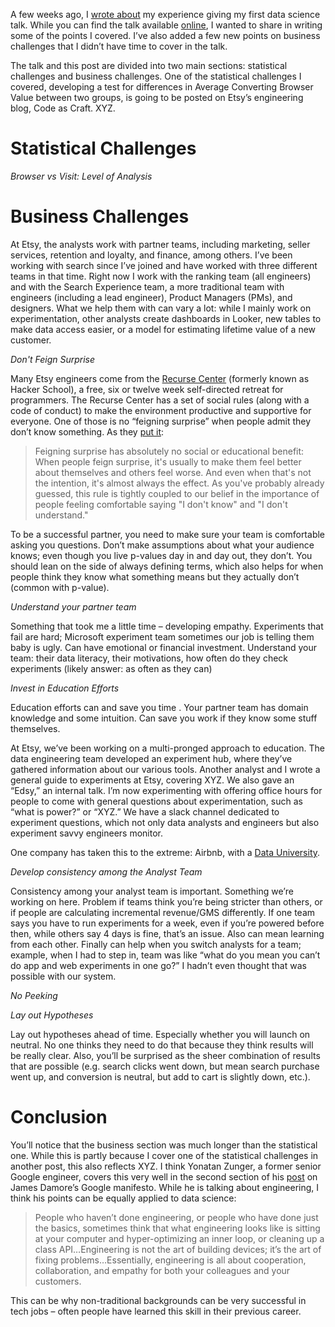 A few weeks ago, I [wrote about](https://robinsones.github.io/Giving-Your-First-Data-Science-Talk/) my experience giving my first data science talk. While you can find the talk available [online](https://www.youtube.com/watch?v=SF-ryGgLOgQ), I wanted to share in writing some of the points I covered. I’ve also added a few new points on business challenges that I didn’t have time to cover in the talk. 

The talk and this post are divided into two main sections: statistical challenges and business challenges. One of the statistical challenges I covered, developing a test for differences in Average Converting Browser Value between two groups, is going to be posted on Etsy’s engineering blog, Code as Craft. XYZ. 

Statistical Challenges
======

*Browser vs Visit: Level of Analysis*

Business Challenges
======

At Etsy, the analysts work with partner teams, including marketing, seller services, retention and loyalty, and finance, among others. I’ve been working with search since I’ve joined and have worked with three different teams in that time. Right now I work with the ranking team (all engineers) and with the Search Experience team, a more traditional team with engineers (including a lead engineer), Product Managers (PMs), and designers. What we help them with can vary a lot: while I mainly work on experimentation, other analysts create dashboards in Looker, new tables to make data access easier, or a model for estimating lifetime value of a new customer.

*Don't Feign Surprise*

Many Etsy engineers come from the [Recurse Center](https://www.recurse.com) (formerly known as Hacker School), a free, six or twelve week self-directed retreat for programmers. The Recurse Center has a set of social rules (along with a code of conduct) to make the environment productive and supportive for everyone. One of those is no “feigning surprise” when people admit they don’t know something. As they [put it](https://www.recurse.com/manual#sub-sec-social-rules): 

> Feigning surprise has absolutely no social or educational benefit: When people feign surprise, it's usually to make them feel better about themselves and others feel worse. And even when that's not the intention, it's almost always the effect. As you've probably already guessed, this rule is tightly coupled to our belief in the importance of people feeling comfortable saying "I don't know" and "I don't understand."
 
To be a successful partner, you need to make sure your team is comfortable asking you questions. Don’t make assumptions about what your audience knows; even though you live p-values day in and day out, they don’t. You should lean on the side of always defining terms, which also helps for when people think they know what something means but they actually don’t (common with p-value). 

*Understand your partner team*

Something that took me a little time – developing empathy. Experiments that fail are hard; Microsoft experiment team sometimes our job is telling them baby is ugly. Can have emotional or financial investment. 
Understand your team: their data literacy, their motivations, how often do they check experiments (likely answer: as often as they can) 

*Invest in Education Efforts*

Education efforts can and save you time . Your partner team has domain knowledge and some intuition. Can save you work if they know some stuff themselves.

At Etsy, we’ve been working on a multi-pronged approach to education. The data engineering team developed an experiment hub, where they’ve gathered information about our various tools. Another analyst and I wrote a general guide to experiments at Etsy, covering XYZ. We also gave an “Edsy,” an internal talk. I’m now experimenting with offering office hours for people to come with general questions about experimentation, such as “what is power?” or “XYZ.” We have a slack channel dedicated to experiment questions, which not only data analysts and engineers but also experiment savvy engineers monitor.  

 One company has taken this to the extreme: Airbnb, with a [Data University](https://medium.com/airbnb-engineering/how-airbnb-democratizes-data-science-with-data-university-3eccc71e073a).  

*Develop consistency among the Analyst Team*

Consistency among your analyst team is important. Something we’re working on here. Problem if teams think you’re being stricter than others, or if people are calculating incremental revenue/GMS differently. If one team says you have to run experiments for a week, even if you’re powered before then, while others say 4 days is fine, that’s an issue. Also can mean learning from each other. Finally can help when you switch analysts for a team; example, when I had to step in, team was like “what do you mean you can’t do app and web experiments in one go?” I hadn’t even thought that was possible with our system. 

*No Peeking*

*Lay out Hypotheses*

Lay out hypotheses ahead of time. Especially whether you will launch on neutral. No one thinks they need to do that because they think results will be really clear. Also, you’ll be surprised as the sheer combination of results that are possible (e.g. search clicks went down, but mean search purchase went up, and conversion is neutral, but add to cart is slightly down, etc.). 

Conclusion
======

You’ll notice that the business section was much longer than the statistical one. While this is partly because I cover one of the statistical challenges in another post, this also reflects XYZ. I think Yonatan Zunger, a former senior Google engineer, covers this very well in the second section of his [post]( https://medium.com/@yonatanzunger/so-about-this-googlers-manifesto-1e3773ed1788) on James Damore’s Google manifesto. While he is talking about engineering, I think his points can be equally applied to data science: 
  
> People who haven’t done engineering, or people who have done just the basics, sometimes think that what engineering looks like is sitting at your computer and hyper-optimizing an inner loop, or cleaning up a class API…Engineering is not the art of building devices; it’s the art of fixing problems…Essentially, engineering is all about cooperation, collaboration, and empathy for both your colleagues and your customers.

This can be why non-traditional backgrounds can be very successful in tech jobs – often people have learned this skill in their previous career. 

